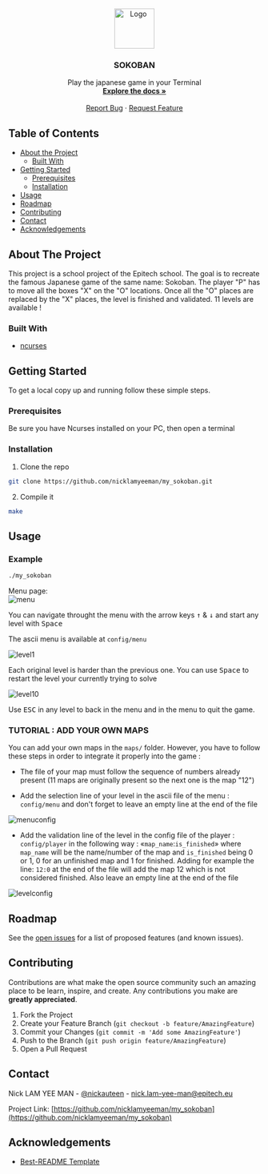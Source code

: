 <!-- PROJECT LOGO -->
<br />
<p align="center">
  <a href="https://github.com/nicklamyeeman/my_sokoban">
    <img src="config/logo.png" alt="Logo" width="80" height="80">
  </a>

  <h3 align="center">SOKOBAN</h3>

  <p align="center">
    Play the japanese game in your Terminal
    <br />
    <a href="https://github.com/nicklamyeeman/my_sokoban"><strong>Explore the docs »</strong></a>
    <br />
    <br />
    <a href="https://github.com/nicklamyeeman/my_sokoban/issues">Report Bug</a>
    ·
    <a href="https://github.com/nicklamyeeman/my_sokoban/issues">Request Feature</a>
  </p>
</p>



<!-- TABLE OF CONTENTS -->
## Table of Contents

* [About the Project](#about-the-project)
  * [Built With](#built-with)
* [Getting Started](#getting-started)
  * [Prerequisites](#prerequisites)
  * [Installation](#installation)
* [Usage](#usage)
* [Roadmap](#roadmap)
* [Contributing](#contributing)
* [Contact](#contact)
* [Acknowledgements](#acknowledgements)



<!-- ABOUT THE PROJECT -->
## About The Project

This project is a school project of the Epitech school. The goal is to recreate the famous Japanese game of the same name: Sokoban.
The player "P" has to move all the boxes "X" on the "O" locations. Once all the "O" places are replaced by the "X" places, the level is finished and validated.
11 levels are available !

### Built With

* [ncurses](https://invisible-island.net/ncurses/announce.html)



<!-- GETTING STARTED -->
## Getting Started

To get a local copy up and running follow these simple steps.

### Prerequisites

Be sure you have Ncurses installed on your PC, then open a terminal

### Installation

1. Clone the repo
```sh
git clone https://github.com/nicklamyeeman/my_sokoban.git
```
2. Compile it
```sh
make
```



<!-- USAGE -->
## Usage

### Example

```sh
./my_sokoban
```

Menu page:
<br/>
<img src="config/menu.png" alt="menu">

You can navigate throught the menu with the arrow keys <kbd>↑</kbd> & <kbd>↓</kbd> and start any level with <kbd>Space</kbd>

The ascii menu is available at ```config/menu```

<img src="config/level1.png" alt="level1">

Each original level is harder than the previous one.
You can use <kbd>Space</kbd> to restart the level your currently trying to solve

<img src="config/level10.png" alt="level10">

Use <kbd>ESC</kbd> in any level to back in the menu and in the menu to quit the game.


### TUTORIAL : ADD YOUR OWN MAPS

You can add your own maps in the ```maps/``` folder.
However, you have to follow these steps in order to integrate it properly into the game : 

- The file of your map must follow the sequence of numbers already present (11 maps are originally present so the next one is the map "12")

- Add the selection line of your level in the ascii file of the menu : ```config/menu``` and don't forget to leave an empty line at the end of the file
<img src="config/menuconfig.png" alt="menuconfig">

- Add the validation line of the level in the config file of the player : ```config/player``` in the following way : «```map_name```:```is_finished```» where ```map_name``` will be the name/number of the map and ```is_finished``` being 0 or 1, 0 for an unfinished map and 1 for finished.
Adding for example the line: ```12:0``` at the end of the file will add the map 12 which is not considered finished.
Also leave an empty line at the end of the file
<img src="config/levelconfig.png" alt="levelconfig">

<!-- ROADMAP -->
## Roadmap

See the [open issues](https://github.com/nicklamyeeman/my_sokoban/issues) for a list of proposed features (and known issues).



<!-- CONTRIBUTING -->
## Contributing

Contributions are what make the open source community such an amazing place to be learn, inspire, and create. Any contributions you make are **greatly appreciated**.

1. Fork the Project
2. Create your Feature Branch (`git checkout -b feature/AmazingFeature`)
3. Commit your Changes (`git commit -m 'Add some AmazingFeature'`)
4. Push to the Branch (`git push origin feature/AmazingFeature`)
5. Open a Pull Request



<!-- CONTACT -->
## Contact

Nick LAM YEE MAN - [@nickauteen](https://twitter.com/nickauteen) - nick.lam-yee-man@epitech.eu

Project Link: [https://github.com/nicklamyeeman/my_sokoban](https://github.com/nicklamyeeman/my_sokoban)



<!-- ACKNOWLEDGEMENTS -->
## Acknowledgements

* [Best-README Template](https://github.com/othneildrew/Best-README-Template)





<!-- MARKDOWN LINKS & IMAGES -->
<!-- https://www.markdownguide.org/basic-syntax/#reference-style-links -->
[contributors-shield]: https://img.shields.io/github/contributors/nicklamyeeman/repo.svg?style=flat-square
[contributors-url]: https://github.com/nicklamyeeman/repo/graphs/contributors
[forks-shield]: https://img.shields.io/github/forks/nicklamyeeman/repo.svg?style=flat-square
[forks-url]: https://github.com/nicklamyeeman/repo/network/members
[stars-shield]: https://img.shields.io/github/stars/nicklamyeeman/repo.svg?style=flat-square
[stars-url]: https://github.com/nicklamyeeman/repo/stargazers
[issues-shield]: https://img.shields.io/github/issues/nicklamyeeman/repo.svg?style=flat-square
[issues-url]: https://github.com/nicklamyeeman/repo/issues
[license-shield]: https://img.shields.io/github/license/nicklamyeeman/repo.svg?style=flat-square
[license-url]: https://github.com/nicklamyeeman/repo/blob/master/LICENSE.txt
[linkedin-shield]: https://img.shields.io/badge/-LinkedIn-black.svg?style=flat-square&logo=linkedin&colorB=555
[linkedin-url]: https://linkedin.com/in/nicklamyeeman
[product-screenshot]: images/screenshot.png
